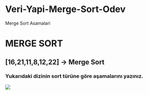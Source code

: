 # Veri-Yapi-Merge-Sort-Odev
Merge Sort Asamalari

# MERGE SORT

  

## [16,21,11,8,12,22] -> Merge Sort

  

### Yukarıdaki dizinin sort türüne göre aşamalarını yazınız.

  
  

![](https://lh3.googleusercontent.com/_417MhKMKCeK02EfirOXX9GVJrqZtYpZ1BnyEg--WVSU8F5fiCAcLVyTLSgxubD_hoavxw=s90)
